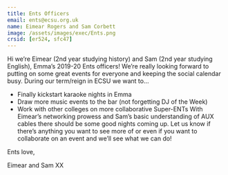 ```yaml
---
title: Ents Officers
email: ents@ecsu.org.uk
name: Eimear Rogers and Sam Corbett
image: /assets/images/exec/Ents.png
crsid: [er524, sfc47]
---
```

Hi we’re Eimear (2nd year studying history) and Sam (2nd year studying English), Emma’s 2019-20 Ents officers! We’re really looking forward to putting on some great events for everyone and keeping the social calendar busy. During our term/reign in ECSU we want to…

* Finally kickstart karaoke nights in Emma 
* Draw more music events to the bar (not forgetting DJ of the Week)
* Work with other colleges on more collaborative Super-ENTs
With Eimear’s networking prowess and Sam’s basic understanding of AUX cables there should be some good nights coming up. Let us know if there’s anything you want to see more of or even if you want to collaborate on an event and we’ll see what we can do! 

Ents love,

Eimear and Sam XX
